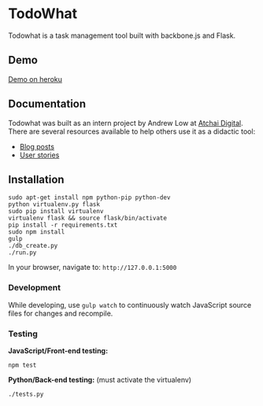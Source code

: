# TodoWhat
Todowhat is a task management tool built with backbone.js and Flask.

## Demo
[Demo on heroku](http://todowhat.heroku.com)

## Documentation
Todowhat was built as an intern project by Andrew Low at [Atchai Digital](http://www.atchai.com). There are several resources available to help others use it as a didactic tool:

* [Blog posts](#)
* [User stories](https://github.com/atchai/todowhat/wiki/User-Stories)

## Installation
```
sudo apt-get install npm python-pip python-dev
python virtualenv.py flask
sudo pip install virtualenv
virtualenv flask && source flask/bin/activate
pip install -r requirements.txt
sudo npm install
gulp
./db_create.py
./run.py
```

In your browser, navigate to:
``` http://127.0.0.1:5000 ```

### Development
While developing, use ```gulp watch``` to continuously watch JavaScript source files for changes and recompile.

### Testing
**JavaScript/Front-end testing:**
```
npm test
```
**Python/Back-end testing:**
(must activate the virtualenv)
```
./tests.py
```